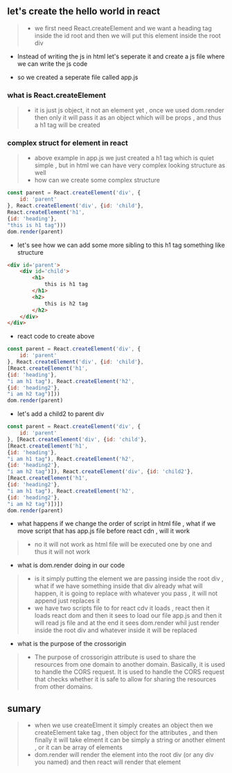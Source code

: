## let's create the hello world in react 
> - we first need React.createElement and we want a heading tag inside the id root and then we will put this element inside the root div  

* Instead of writing the js in html let's seperate it and create a js file where we can write the js code 

* so we created a seperate file called app.js 

###  what is React.createElement 
> - it is just js object, it not an element yet , once we used dom.render then only it will pass it as an object which will be props , and thus a h1 tag will be created 

### complex struct for element in react
> - above example in app.js we just created a h1 tag which is quiet simple , but in html we can have very complex looking structure as well
> - how can we create some complex structure 
```js
const parent = React.createElement('div', {
    id: 'parent'
}, React.createElement('div', {id: 'child'}, 
React.createElement('h1', 
{id: 'heading'},
"this is h1 tag")))
dom.render(parent)
``` 

* let's see how we can add some more sibling to this h1 tag something like structure
```html
<div id='parent'>
    <div id='child'>
        <h1>
            this is h1 tag
        </h1>
        <h2>
            this is h2 tag
        </h2>
    </div>
</div>
```
* react code to create above 
```js
const parent = React.createElement('div', {
    id: 'parent'
}, React.createElement('div', {id: 'child'}, 
[React.createElement('h1', 
{id: 'heading'},
"i am h1 tag"), React.createElement('h2', 
{id: 'heading2'},
"i am h2 tag")]))
dom.render(parent)
```

* let's add a child2 to parent div  
```js
const parent = React.createElement('div', {
    id: 'parent'
}, [React.createElement('div', {id: 'child'}, 
[React.createElement('h1', 
{id: 'heading'},
"i am h1 tag"), React.createElement('h2', 
{id: 'heading2'},
"i am h2 tag")]), React.createElement('div', {id: 'child2'}, 
[React.createElement('h1', 
{id: 'heading2'},
"i am h1 tag"), React.createElement('h2', 
{id: 'heading2'},
"i am h2 tag")])])
dom.render(parent)
```

* what happens if we change the order of script in html file , what if we move script that has app.js file before react cdn , will it work 
> -  no it will not work as html file will be executed one by one and thus it will not work 

* what is dom.render doing in our code 
> -  is it simply putting the element we are passing inside the root div , what if we have something inside that div already what will happen, it is going to replace with whatever you pass , it will not append just replaces it 
> - we have two scripts file to for react cdv it loads , react then it loads react dom and then it sees to load our file app.js and then it will read js file and at the end it sees dom.render whil just render inside the root div and whatever inside it will be replaced

* what is the purpose of the  crossorigin 
> - The purpose of crossorigin attribute is used to share the resources from one domain to another domain. Basically, it is used to handle the CORS request. It is used to handle the CORS request that checks whether it is safe to allow for sharing the resources from other domains. 


## sumary 
> - when we use createElment it simply creates an object then we createElement take tag , then object for the attributes , and then finally it will take elment it can be simply a string or another elment , or it can be array of elements 
> - dom.render will render the element into the root div (or any div you named) and then react will render that element
